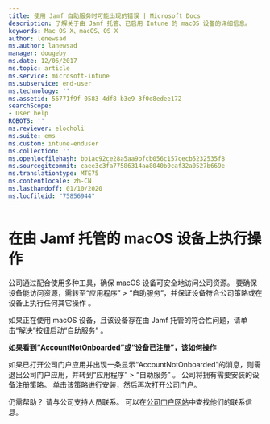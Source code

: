 ```yaml
---
title: 使用 Jamf 自助服务时可能出现的错误 | Microsoft Docs
description: 了解关于由 Jamf 托管、已启用 Intune 的 macOS 设备的详细信息。
keywords: Mac OS X、macOS、OS X
author: lenewsad
ms.author: lanewsad
manager: dougeby
ms.date: 12/06/2017
ms.topic: article
ms.service: microsoft-intune
ms.subservice: end-user
ms.technology: ''
ms.assetid: 56771f9f-0583-4df8-b3e9-3f0d8edee172
searchScope:
- User help
ROBOTS: ''
ms.reviewer: elocholi
ms.suite: ems
ms.custom: intune-enduser
ms.collection: ''
ms.openlocfilehash: bb1ac92ce28a5aa9bfcb056c157cecb5232535f8
ms.sourcegitcommit: caee3c3fa77586314aa8040b0caf32a0527b669e
ms.translationtype: MTE75
ms.contentlocale: zh-CN
ms.lasthandoff: 01/10/2020
ms.locfileid: "75856944"
---
```

# <a name="performing-actions-on-a-macos-device-managed-by-jamf"></a>在由 Jamf 托管的 macOS 设备上执行操作

公司通过配合使用多种工具，确保 macOS 设备可安全地访问公司资源。 要确保设备能访问资源，需转至“应用程序” > “自助服务”，并保证设备符合公司策略或在设备上执行任何其它操作   。

如果正在使用 macOS 设备，且该设备存在由 Jamf 托管的符合性问题，请单击“解决”按钮启动“自助服务”   。

__如果看到“AccountNotOnboarded”或“设备已注册”，该如何操作__

如果已打开公司门户应用并出现一条显示“AccountNotOnboarded”的消息，则需退出公司门户应用，并转到“应用程序” > “自助服务”   。 公司将拥有需要安装的设备注册策略。 单击该策略进行安装，然后再次打开公司门户。

仍需帮助？ 请与公司支持人员联系。 可以在[公司门户网站](https://go.microsoft.com/fwlink/?linkid=2010980)中查找他们的联系信息。

